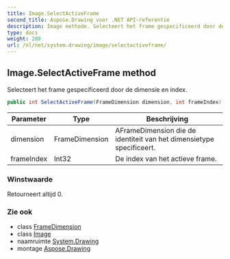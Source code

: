 ```yaml
---
title: Image.SelectActiveFrame
second_title: Aspose.Drawing voor .NET API-referentie
description: Image methode. Selecteert het frame gespecificeerd door de dimensie en index.
type: docs
weight: 280
url: /nl/net/system.drawing/image/selectactiveframe/
---
```

## Image.SelectActiveFrame method

Selecteert het frame gespecificeerd door de dimensie en index.

```csharp
public int SelectActiveFrame(FrameDimension dimension, int frameIndex)
```

| Parameter | Type | Beschrijving |
| --- | --- | --- |
| dimension | FrameDimension | AFrameDimension die de identiteit van het dimensietype specificeert. |
| frameIndex | Int32 | De index van het actieve frame. |

### Winstwaarde

Retourneert altijd 0.

### Zie ook

* class [FrameDimension](../../../system.drawing.imaging/framedimension/)
* class [Image](../)
* naamruimte [System.Drawing](../../image/)
* montage [Aspose.Drawing](../../../)


